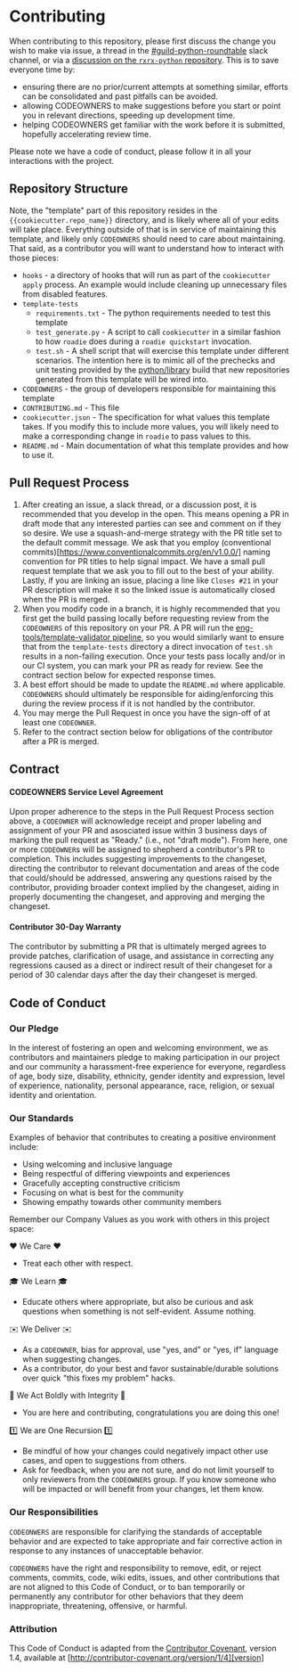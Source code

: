 # Contributing

When contributing to this repository, please first discuss the change you wish to make via issue,
a thread in the [#guild-python-roundtable](https://recursion.slack.com/archives/C04P1FA5YJV) slack channel, or via a [discussion on the `rxrx-python` repository](https://github.com/recursionpharma/rxrx-python/discussions). This is to save everyone time by:
 - ensuring there are no prior/current attempts at something similar, efforts can be consolidated and past pitfalls can be avoided.
 - allowing CODEOWNERS to make suggestions before you start or point you in relevant directions, speeding up development time.
 - helping CODEOWNERS get familiar with the work before it is submitted, hopefully accelerating review time.

Please note we have a code of conduct, please follow it in all your interactions with the project.

## Repository Structure

Note, the "template" part of this repository resides in the `{{cookiecutter.repo_name}}` directory, and is likely where all of your edits will take place. Everything outside of that is in service of maintaining this template, and likely only `CODEOWNERS` should need to care about maintaining. That said, as a contributor you will want to understand how to interact with those pieces:

- `hooks` - a directory of hooks that will run as part of the `cookiecutter apply` process. An example would include cleaning up unnecessary files from disabled features.
- `template-tests`
  - `requirements.txt` - The python requirements needed to test this template
  - `test_generate.py` - A script to call `cookiecutter` in a similar fashion to how `roadie` does during a `roadie quickstart` invocation.
  - `test.sh` - A shell script that will exercise this template under different scenarios. The intention here is to mimic all of the prechecks and unit testing provided by the [python/library](https://github.com/recursionpharma/build-pipelines/blob/trunk/python/library.yml) build that new repositories generated from this template will be wired into.
- `CODEOWNERS` - the group of developers responsible for maintaining this template
- `CONTRIBUTING.md` - This file
- `cookiecutter.json` - The specification for what values this template takes. If you modify this to include more values, you will likely need to make a corresponding change in `roadie` to pass values to this.
- `README.md` - Main documentation of what this template provides and how to use it.

## Pull Request Process

1. After creating an issue, a slack thread, or a discussion post, it is recommended that you develop in the open. This means opening a PR in draft mode that any interested parties can see and comment on if they so desire. We use a squash-and-merge strategy with the PR title set to the default commit message. We ask that you employ (conventional commits)[https://www.conventionalcommits.org/en/v1.0.0/] naming convention for PR titles to help signal impact. We have a small pull request template that we ask you to fill out to the best of your ability. Lastly, if you are linking an issue, placing a line like `Closes #21` in your PR description will make it so the linked issue is automatically closed when the PR is merged.
2. When you modify code in a branch, it is highly recommended that you first get the build passing locally before requesting review from the `CODEOWNERS` of this repository on your PR. A PR will run the [eng-tools/template-validator pipeline](https://github.com/recursionpharma/build-pipelines/blob/trunk/eng-tools/template-validator.yml), so you would similarly want to ensure that from the `template-tests` directory a direct invocation of `test.sh` results in a non-failing execution. Once your tests pass locally and/or in our CI system, you can mark your PR as ready for review. See the contract section below for expected response times.
3. A best effort should be made to update the `README.md` where applicable. `CODEOWNERS` should ultimately be responsible for aiding/enforcing this during the review process if it is not handled by the contributor.
4. You may merge the Pull Request in once you have the sign-off of at least one `CODEOWNER`.
5. Refer to the contract section below for obligations of the contributor after a PR is merged.

## Contract

#### CODEOWNERS Service Level Agreement

Upon proper adherence to the steps in the Pull Request Process section above, a `CODEOWNER` will acknowledge receipt and proper labeling and assignment of your PR and asosciated issue within 3 business days of marking the pull request as "Ready." (i.e., not "draft mode"). From here, one or more `CODEOWNER`s will be assigned to shepherd a contributor's PR to completion. This includes suggesting improvements to the changeset, directing the contributor to relevant documentation and areas of the code that could/should be addressed, answering any questions raised by the contributor, providing broader context implied by the changeset, aiding in properly documenting the changeset, and approving and merging the changeset.

#### Contributor 30-Day Warranty

The contributor by submitting a PR that is ultimately merged agrees to provide patches, clarification of usage, and assistance in correcting any regressions caused as a direct or indirect result of their changeset for a period of 30 calendar days after the day their changeset is merged.

## Code of Conduct

### Our Pledge

In the interest of fostering an open and welcoming environment, we as
contributors and maintainers pledge to making participation in our project and
our community a harassment-free experience for everyone, regardless of age, body
size, disability, ethnicity, gender identity and expression, level of experience,
nationality, personal appearance, race, religion, or sexual identity and
orientation.

### Our Standards

Examples of behavior that contributes to creating a positive environment
include:

* Using welcoming and inclusive language
* Being respectful of differing viewpoints and experiences
* Gracefully accepting constructive criticism
* Focusing on what is best for the community
* Showing empathy towards other community members

Remember our Company Values as you work with others in this project space:

:heart: We Care :heart:
 - Treat each other with respect.

:mortar_board: We Learn :mortar_board:
 - Educate others where appropriate, but also be curious and ask questions when something is not self-evident. Assume nothing.

:envelope: We Deliver :envelope:
 - As a `CODEOWNER`, bias for approval, use "yes, and" or "yes, if" language when suggesting changes.
 - As a contributor, do your best and favor sustainable/durable solutions over quick "this fixes my problem" hacks.

:rocket: We Act Boldly with Integrity :rocket:
 - You are here and contributing, congratulations you are doing this one!

:one: We are One Recursion :one:
 - Be mindful of how your changes could negatively impact other use cases, and open to suggestions from others.
 - Ask for feedback, when you are not sure, and do not limit yourself to only reviewers from the `CODEOWNERS` group. If you know someone who will be impacted or will benefit from your changes, let them know.

### Our Responsibilities

`CODEONWERS` are responsible for clarifying the standards of acceptable
behavior and are expected to take appropriate and fair corrective action in
response to any instances of unacceptable behavior.

`CODEONWERS` have the right and responsibility to remove, edit, or
reject comments, commits, code, wiki edits, issues, and other contributions
that are not aligned to this Code of Conduct, or to ban temporarily or
permanently any contributor for other behaviors that they deem inappropriate,
threatening, offensive, or harmful.

### Attribution

This Code of Conduct is adapted from the [Contributor Covenant][homepage], version 1.4,
available at [http://contributor-covenant.org/version/1/4][version]

[homepage]: http://contributor-covenant.org
[version]: http://contributor-covenant.org/version/1/4/
